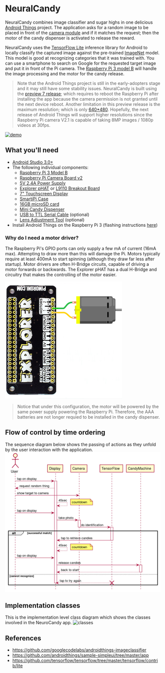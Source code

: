 # NeuralCandy

NeuralCandy combines image classifier and sugar highs in one delicious [Android Things](https://developer.android.com/things/get-started/index.html) project. The application asks for a random image to be placed in front of the [camera module](https://www.raspberrypi.org/products/camera-module-v2/) and if it matches the request; then the motor of the candy dispenser is activated to release the reward.

NeuralCandy uses the  [TensorFlow Lite](https://github.com/tensorflow/tensorflow/tree/master/tensorflow/contrib/lite#tensorflow-lite) inference library for Android to locally classify the captured image against the pre-trained [ImageNet](http://image-net.org/) model. This model is good at recognizing categories that it was trained with. You can use a smartphone to search on Google for the requested target image and put it in front of the Pi camera. The [Raspberry Pi 3 model B](https://developer.android.com/things/hardware/raspberrypi.html) will handle the image processing and the motor for the candy release.

> Note that the Android Things project is still in the early-adopters stage and it may still have some stability issues. NeuralCandy is built using the [preview 7 release](https://developer.android.com/things/preview/releases.html#preview-7); which requires to reboot the Raspberry Pi after installing the app because the camera permission is not granted until the next device reboot. Another limitation in this preview release is the maximum resolution; which is only [640*480](https://issuetracker.google.com/issues/37134104). Hopefully, the next release of Android Things will support higher resolutions since the Raspberry Pi camera V2.1 is capable of taking 8MP images / 1080p videos at 30fps.

[![demo](/images/NeuralCandy.gif)](https://youtu.be/ws3-Nl8_1qU)

## What you'll need

- [Android Studio 3.0+](https://developer.android.com/studio/index.html)
- The following individual components:
  - [Raspberry Pi 3 Model B](https://www.adafruit.com/product/3055)
  - [Raspberry Pi Camera Board v2](https://www.adafruit.com/product/3099)
  - [5V 2.4A Power Supply](https://www.adafruit.com/product/1995)
  - [Explorer pHAT](https://www.adafruit.com/product/3018) or [L9110 Breakout Board](https://www.ebay.com/sch/i.html?_from=R40&_sacat=0&_nkw=L9110+5V+Fan+Motor+Module&_sop=15)
  - [7" Touchscreen Display](https://www.adafruit.com/product/2718)
  - [SmartiPi Case](https://www.adafruit.com/product/3576)
  - [16GB microSD card](https://www.amazon.com/gp/product/B010Q57SEE/ref=ox_sc_act_title_2?smid=ATVPDKIKX0DER&psc=1)
  - [Mini Candy Dispenser](https://www.amazon.com/gp/product/B00RM5UQP0/ref=ox_sc_act_title_1?smid=A25PA0SPA3UQ4X&psc=1)
  - [USB to TTL Serial Cable](https://www.adafruit.com/product/954) (optional)
  - [Lens Adjustment Tool](https://www.adafruit.com/product/3518) (optional)
- Install Android Things on the Raspberry Pi 3 (flashing instructions [here](https://developer.android.com/things/hardware/raspberrypi.html))

### Why do I need a motor driver?
The Raspberry Pi's GPIO ports can only supply a few mA of current (16mA max). Attempting to draw more than this will damage the Pi. Motors typically require at least 400mA to start spinning (although they draw far less after startup).  Motor drivers are often H-Bridge circuits, capable of driving a motor forwards or backwards. The Explorer pHAT has a dual H-Bridge and circuitry that makes the controlling of the motor easier.

![motor](/images/pHAT_Motor.png)

> Notice that under this configuration, the motor will be powered by the same power supply powering the Raspberry Pi.  Therefore, the AAA batteries are not longer requied to be installed in the candy dispenser.

## Flow of control by time ordering
The sequence diagram below shows the passing of actions as they unfold by the user interaction with the application.
![sequence](/images/sequence_diagram.gif)

## Implementation classes
This is the implementation level class diagram which shows the classes involved in the NeuroCandy app.
![classes](/images/class_diagram.gif)

## References
- https://github.com/googlecodelabs/androidthings-imageclassifier
- https://github.com/androidthings/sample-simpleui/tree/master/app
- https://github.com/tensorflow/tensorflow/tree/master/tensorflow/contrib/lite
